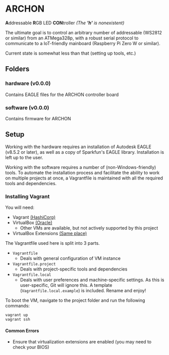 # ARCHON
**A**ddressable **R**GB LED **CON**troller *(The **'h'** is nonexistent)*


The ultimate goal is to control an arbitrary number of addressable (WS2812 or
similar) from an ATMega328p, with a robust serial protocol to communicate to a
IoT-friendly mainboard (Raspberry Pi Zero W or similar).

Current state is somewhat less than that (setting up tools, etc.)

## Folders

### hardware (v0.0.0)
Contains EAGLE files for the ARCHON controller board

### software (v0.0.0)
Contains firmware for ARCHON

## Setup
Working with the hardware requires an installation of Autodesk EAGLE (v8.5.2 or
later), as well as a copy of Sparkfun's EAGLE library. Installation is left up
to the user.

Working with the software requires a number of (non-Windows-friendly) tools. To
automate the installation process and facilitate the ability to work on
multiple projects at once, a Vagrantfile is maintained with all the required
tools and dependencies.

### Installing Vagrant
You will need:
-   Vagrant [(HashiCorp)][vagrant_install]
-   VirtualBox [(Oracle)][virtualbox_install]
    -   Other VMs are available, but not actively supported by this project
-   VirtualBox Extensions [(Same place)][virtualbox_install]

The Vagrantfile used here is split into 3 parts.
-   `Vagrantfile`
    -   Deals with general configuration of VM instance
-   `Vagrantfile.project`
    -   Deals with project-specific tools and dependencies
-   `Vagrantfile.local`
    -   Deals with user preferences and machine-specific settings. As this is
        user-specific, Git will ignore this. A template
        (`Vagrantfile.local.example`) is included. Rename and enjoy!

To boot the VM, navigate to the project folder and run the following commands:
```
vagrant up
vagrant ssh
```

#### Common Errors
-   Ensure that virtualization extensions are enabled (you may need to check
    your BIOS)


[vagrant_install]: https://www.vagrantup.com/downloads.html
[virtualbox_install]: https://www.virtualbox.org/wiki/Downloads
